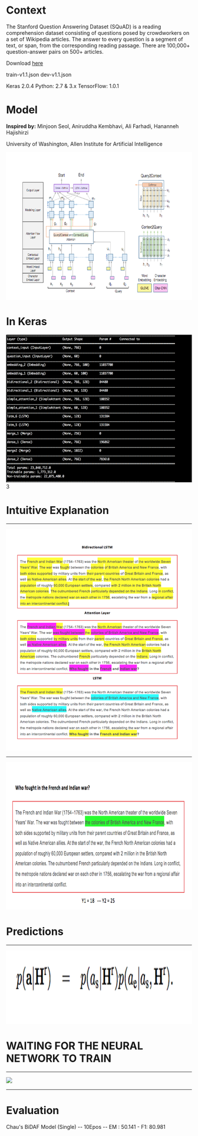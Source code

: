 
# Context

The Stanford Question Answering Dataset (SQuAD) is a reading comprehension dataset consisting of questions posed by crowdworkers on a set of Wikipedia articles. The answer to every question is a segment of text, or span, from the corresponding reading passage. There are 100,000+ question-answer pairs on 500+ articles.

Download [here](https://rajpurar.github.io/SQuAD-explorer/)

train-v1.1.json 
dev-v1.1.json

Keras 2.0.4 
Python: 2.7 & 3.x
TensorFlow: 1.0.1

# Model 

 **Inspired by:** Minjoon Seol, Aniruddha Kembhavi, Ali Farhadi, Hananneh Hajishirzi

  University of Washington, Allen Institute for Artificial Intelligence

<img src="Images/model.png" height="400"/>

# In Keras 

<img src="Images/model1.png" height="400"/>3


# Intuitive Explanation


----
<img src="Images/layers.png" height="600"/>

----

<img src="Images/output1.png" height="400"/>



 #  Predictions 
----
<img src="Images/boundarypred.png" height="200"/>



# WAITING FOR THE NEURAL NETWORK TO TRAIN 
----
<img src="https://www.wired.com/wp-content/uploads/images_blogs/design/2013/09/Boglio_05.gif" height="500"/>




---
# Evaluation 

 Chau's BiDAF Model (Single)      -- 10Epos --        EM : 50.141 - F1: 80.981 
